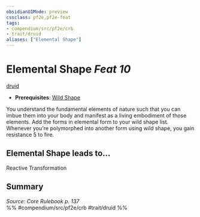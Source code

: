 ```yaml
---
obsidianUIMode: preview
cssclass: pf2e,pf2e-feat
tags:
- compendium/src/pf2e/crb
- trait/druid
aliases: ["Elemental Shape"]
---
```

# Elemental Shape  *Feat 10*  
[druid](/rules/traits/druid.md)  

- **Prerequisites**: [Wild Shape](/compendium/feats/wild-shape.md)

You understand the fundamental elements of nature such that you can imbue them into your body and manifest as a living embodiment of those elements. Add the forms in elemental form to your wild shape list. Whenever you're polymorphed into another form using wild shape, you gain resistance 5 to fire.

## Elemental Shape leads to...

Reactive Transformation

## Summary

*Source: Core Rulebook p. 137*  
%% #compendium/src/pf2e/crb #trait/druid %%